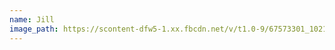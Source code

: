 ```yaml
---
name: Jill
image_path: https://scontent-dfw5-1.xx.fbcdn.net/v/t1.0-9/67573301_10216854105039745_405699256410701824_o.jpg?_nc_cat=107&_nc_oc=AQlSyL9NvK89gWeBZ62Yt5rKlpFvMh0ZeAg6mCk2EZP93ZxkqcGO1Cn06hvxjMada_WYsihOuPhgmXY6xSPYiBv1&_nc_ht=scontent-dfw5-1.xx&oh=3e45ea366c00cb58bac334c01aaed805&oe=5DA25108
---
```


